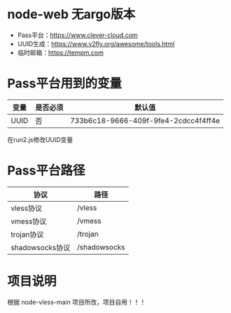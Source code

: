 # node-web 无argo版本
* Pass平台：https://www.clever-cloud.com
* UUID生成：https://www.v2fly.org/awesome/tools.html
* 临时邮箱：https://tempm.com


# Pass平台用到的变量
| 变量 | 是否必须 | 默认值 |
| ----- | ------ | ----- |
| UUID | 否 | 733b6c18-9666-409f-9fe4-2cdcc4f4ff4e |

 在run2.js修改UUID变量

# Pass平台路径
| 协议  | 路径 |
| ----- | ------ |
| vless协议 | /vless |
| vmess协议 | /vmess |
| trojan协议 | /trojan |
| shadowsocks协议 | /shadowsocks |

# 项目说明
根据 node-vless-main 项目所改，项目自用！！！
